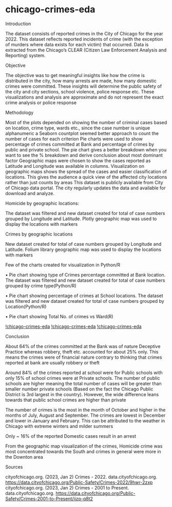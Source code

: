 # chicago-crimes-eda
Introduction

The dataset consists of reported crimes in the City of Chicago for the year 2022.  This dataset reflects reported incidents of crime (with the exception of murders where data exists for each victim) that occurred. Data is extracted from the Chicago’s CLEAR (Citizen Law Enforcement Analysis and Reporting) system. 

Objective

The objective was to get meaningful insights like how the crime is distributed in the city, how many arrests are made, how many domestic crimes were committed. These insights will determine the public safety of the city and city sections, school violence, police response etc. These visualizations and analysis are approximate and do not represent the exact crime analysis or police response

Methodology

Most of the plots depended on showing the number of criminal cases based on location, crime type, wards etc., since the case number is unique alphanumeric a Seaborn countplot seemed better approach to count the number of cases for each criterion
Pie charts were used to show percentage of crimes committed at Bank and percentage of crimes by public and private school. The pie chart gives a better breakdown when you want to see the % breakdown and derive conclusion about most dominant factor
Geographic maps were chosen to show the cases reported as Latitude and Longitude was available in columns.  Visualization on geographic maps shows the spread of the cases and easier classification of locations. This gives the audience a quick view of the affected city locations rather than just counts by areas
This dataset is publicly available from City of Chicago data portal. The city regularly updates the data and available for download and analyze. 

Homicide by geographic locations:

The dataset was filtered and new dataset created for total of case numbers grouped by Longitude and Latitude. Plotly geographic map was used to display the locations with markers
 
Crimes by geographic locations

New dataset created for total of case numbers grouped by Longitude and Latitude. Folium library geographic map was used to display the locations with markers
 

Few of the charts created for visualization in Python/R

•	Pie chart showing type of Crimes percentage committed at Bank location. The dataset was filtered and new dataset created for total of case numbers grouped by crime type(Python/R)

•	Pie chart showing percentage of crimes at School locations. The dataset was filtered and new dataset created for total of case numbers grouped by Location(Python/R)

•	Pie chart showing Total No. of crimes vs Ward(R)
 
[!chicago-crimes-eda](images/cc.png)
[!chicago-crimes-eda](images/cc0.png)
[!chicago-crimes-eda](images/cc1.png)

 

Conclusion

About 64% of the crimes committed at the Bank was of nature Deceptive Practice whereas robbery, theft etc. accounted for about 25% only. This means the crimes were of financial nature contrary to thinking that crimes reported at bank are usually robbery or theft

Around 84% of the crimes reported at school were for Public schools with only 15% of school crimes were at Private schools. The number of public schools are higher meaning the total number of cases will be greater than smaller number private schools (Based on the fact the Chicago Public District is 3rd largest in the country). However, the wide difference leans towards that public school crimes are higher than private

The number of crimes is the most in the month of October and higher in the months of July, August and September. The crimes are lowest in December and lower in January and February. This can be attributed to the weather in Chicago with extreme winters and milder summers

Only ~ 16% of the reported Domestic cases result in an arrest

From the geographic map visualization of the crimes, Homicide crime was most concentrated towards the South and crimes in general were more in the Downton area


Sources

cityofchicago.org. (2023, Jan 2) Crimes - 2022. data.cityofchicago.org. https://data.cityofchicago.org/Public-Safety/Crimes-2022/9hwr-2zxp
cityofchicago.org. (2023, Jan 2) Crimes - 2001 to Present. data.cityofchicago.org. https://data.cityofchicago.org/Public-Safety/Crimes-2001-to-Present/ijzp-q8t2

